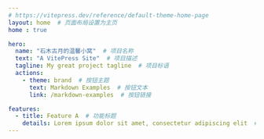 ```yaml
---
# https://vitepress.dev/reference/default-theme-home-page
layout: home  # 页面布局设置为主页
home : true

hero:
  name: "石木古月的温馨小窝"  # 项目名称
  text: "A VitePress Site"  # 项目描述
  tagline: My great project tagline  # 项目标语
  actions:
    - theme: brand  # 按钮主题
      text: Markdown Examples  # 按钮文本
      link: /markdown-examples  # 按钮链接

features:
  - title: Feature A  # 功能标题
    details: Lorem ipsum dolor sit amet, consectetur adipiscing elit  # 功能A详情
---
```


